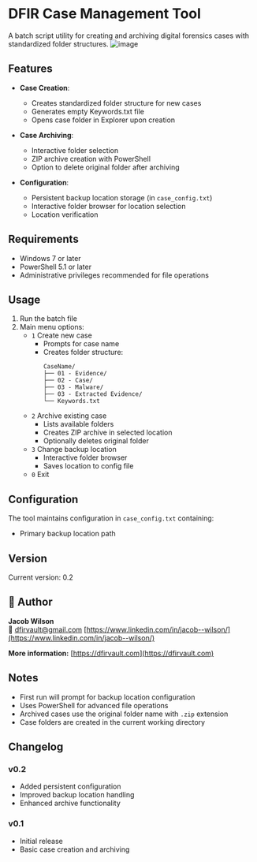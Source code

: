 # DFIR Case Management Tool

A batch script utility for creating and archiving digital forensics cases with standardized folder structures.
![image](https://github.com/user-attachments/assets/802b8423-4654-46ee-8510-229114265c62)

## Features

- **Case Creation**:
  - Creates standardized folder structure for new cases
  - Generates empty Keywords.txt file
  - Opens case folder in Explorer upon creation

- **Case Archiving**:
  - Interactive folder selection
  - ZIP archive creation with PowerShell
  - Option to delete original folder after archiving

- **Configuration**:
  - Persistent backup location storage (in `case_config.txt`)
  - Interactive folder browser for location selection
  - Location verification

## Requirements

- Windows 7 or later
- PowerShell 5.1 or later
- Administrative privileges recommended for file operations

## Usage

1. Run the batch file
2. Main menu options:
   - `1` Create new case
     - Prompts for case name
     - Creates folder structure:
       ```
       CaseName/
       ├── 01 - Evidence/
       ├── 02 - Case/
       ├── 03 - Malware/
       ├── 03 - Extracted Evidence/
       └── Keywords.txt
       ```
   - `2` Archive existing case
     - Lists available folders
     - Creates ZIP archive in selected location
     - Optionally deletes original folder
   - `3` Change backup location
     - Interactive folder browser
     - Saves location to config file
   - `0` Exit

## Configuration

The tool maintains configuration in `case_config.txt` containing:
- Primary backup location path

## Version

Current version: 0.2

## 👤 Author

**Jacob Wilson**  
📧 dfirvault@gmail.com
[https://www.linkedin.com/in/jacob--wilson/](https://www.linkedin.com/in/jacob--wilson/)

**More information:**
[https://dfirvault.com](https://dfirvault.com)

## Notes

- First run will prompt for backup location configuration
- Uses PowerShell for advanced file operations
- Archived cases use the original folder name with `.zip` extension
- Case folders are created in the current working directory

## Changelog

### v0.2
- Added persistent configuration
- Improved backup location handling
- Enhanced archive functionality

### v0.1
- Initial release
- Basic case creation and archiving
